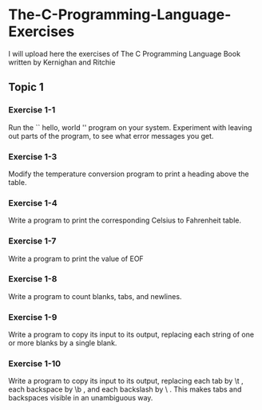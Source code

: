 # The-C-Programming-Language-Exercises
I will upload here the exercises of The C Programming Language Book written by Kernighan and Ritchie

## Topic 1
### Exercise 1-1
Run the `` hello, world '' program on your system. Experiment with leaving out
parts of the program, to see what error messages you get.

### Exercise 1-3
Modify the temperature conversion program to print a heading above the table.

### Exercise 1-4
Write a program to print the corresponding Celsius to Fahrenheit table.

### Exercise 1-7
Write a program to print the value of EOF

### Exercise 1-8
Write a program to count blanks, tabs, and newlines.

### Exercise 1-9
Write a program to copy its input to its output, replacing each string of one or
more blanks by a single blank.

### Exercise 1-10
Write a program to copy its input to its output, replacing each tab by \t , each
backspace by \b , and each backslash by \\ . 
This makes tabs and backspaces visible in an unambiguous way.
